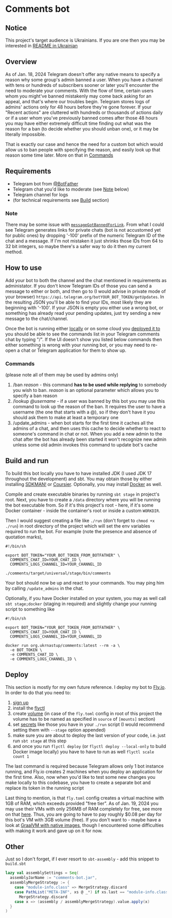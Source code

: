 # Comments bot

## Notice
This project's target audience is Ukrainians. If you are one then you may be interested in [README in Ukrainian](https://github.com/ElijahLaMoon/ukrnastup-comments/README-ukr.md)

## Overview
As of Jan. 18, 2024 Telegram doesn't offer any native means to specify a reason why some group's admin banned a user.
When you have a channel with tens or hundreds of subscribers sooner or later you'll encounter the need to moderate your comments.
With the flow of time, certain users whom you might've banned mistakenly may come back asking for an appeal, and that's where our troubles begin.
Telegram stores logs of admins' actions only for 48 hours before they're gone forever.
If your "Recent actions" are cluttered with hundreds or thousands of actions daily or if a user whom you've previously banned comes after those 48 hours you may have either extremely difficult time finding out what was the reason for a ban (to decide whether you should unban one), or it may be literally impossible.

That is exactly our case and hence the need for a custom bot which would allow us to ban people with specifying the reason, and easily look up that reason some time later. More on that in [Commands](#commands)

## Requirements
- Telegram bot from [@BotFather](https://t.me/BotFather)
- Telegram chat you'd like to moderate (see [Note](#note) below)
- Telegram channel for logs
- (for technical requirements see [Build](#build) section)

### Note
There may be some issue with [`messageGotBannedForLink`](https://github.com/ElijahLaMoon/ukrnastup-comments/blob/master/comments/src/main/scala/org/ukrnastup/comments/CommentsBot.scala#L79).
From what I could see Telegram generates links for private chats (bot is not accustomed yet for public ones) by dropping '-100' prefix of the numeric Telegram ID of the chat and a message.
If I'm not mistaken it just shrinks those IDs from 64 to 32 bit integers, so maybe there's a safer way to do it then my current method.

## How to use
Add your bot to both the channel and the chat mentioned in requirements as administator.
If you don't know Telegram IDs of those you can send a message to either or both, and then go to (I would advise in private mode of your browser) `https://api.telegram.org/botYOUR_BOT_TOKEN/getUpdates`.
In the resulting JSON you'll be able to find your IDs, most likely they are beginning with '-100'.
If your JSON is empty you either use a wrong bot, or something has already read your pending updates, just try sending a new message to the chat/channel.

Once the bot is running either [locally](#build-and-run) or on some cloud you [deployed it to](#deploy) you should be able to see the commands list in your Telegram comments chat by typing "/".
If the UI doesn't show you listed below commands then either something is wrong with your running bot, or you may need to re-open a chat or Telegram application for them to show up.

### Commands
(please note all of them may be used by admins only)
1. /ban _reason_ - this command __has to be used while replying__ to somebody you wish to ban.
_reason_ is an optional parameter which allows you to specify a ban reason
2. /lookup _@username_ - if a user was banned by this bot you may use this command to look up the reason of the ban.
It requires the user to have a username (the one that starts with a @), so if they don't have it you should ask them to make at least a temporary one
3. /update_admins - when bot starts for the first time it caches all the admins of a chat, and then uses this cache to decide whether to react to someone's command in chat or not.
When you add a new admin to the chat after the bot has already been started it won't recognize new admin unless some old admin invokes this command to update bot's cache

## Build and run
To build this bot locally you have to have installed JDK (I used JDK 17 throughout the development) and sbt.
You may obtain those by either installing [SDKMAN!](https://sdkman.io) or [Coursier](https://get-coursier.io/docs/cli-installation).
Optionally, you may install [Docker](https://docs.docker.com/get-docker) as well.

Compile and create executable binaries by running `sbt stage` in project's root.
Next, you have to create a `/data` directory where you will be running the bot executable from.
So if it's this project's root - here, if it's some Docker container - inside the container's root or inside a custom `WORKDIR`.

Then I would suggest creating a file like `./run` (don't forget to `chmod +x ./run`) in root directory of the project which will set the env variables required to run the bot.
For example (note the presence and absence of quotation marks),
```
#!/bin/sh

export BOT_TOKEN="YOUR_BOT_TOKEN_FROM_BOTFATHER" \
  COMMENTS_CHAT_ID=YOUR_CHAT_ID \
  COMMENTS_LOGS_CHANNEL_ID=YOUR_CHANNEL_ID

./comments/target/universal/stage/bin/comments
```
Your bot should now be up and react to your commands.
You may ping him by calling `/update_admins` in the chat.

Optionally, if you have Docker installed on your system, you may as well call `sbt stage;docker` (staging in required) and slightly change your running script to something like
```
#!/bin/sh

export BOT_TOKEN="YOUR_BOT_TOKEN_FROM_BOTFATHER" \
  COMMENTS_CHAT_ID=YOUR_CHAT_ID \
  COMMENTS_LOGS_CHANNEL_ID=YOUR_CHANNEL_ID

docker run org.ukrnastup/comments:latest --rm -a \
  -e BOT_TOKEN \
  -e COMMENTS_CHAT_ID \
  -e COMMENTS_LOGS_CHANNEL_ID \
```

## Deploy
This section is mostly for my own future reference.
I deploy my bot to [Fly.io](https://fly.io).
In order to do that you need to:
1. [sign up](https://fly.io/app/sign-up)
2. install the [flyctl](https://fly.io/docs/hands-on/install-flyctl)
3. create [volume](https://fly.io/docs/apps/volume-storage) (in case of the `fly.toml` config in root of this project the volume has to be named as specified in `source` of `[mounts]` section)
4. set [secrets](https://fly.io/docs/reference/secrets) like those you have in your `./run` script (I would recommend setting them with `--stage` option appended)
5. make sure you are about to deploy the last version of your code, i.e. just run `sbt stage` at this step
6. and once you run `flyctl deploy` (or `flyctl deploy --local-only` to build Docker image locally) you have to have to run as well `flyctl scale count 1`

The last command is required because Telegram allows only 1 bot instance running, and Fly.io creates 2 machines when you deploy an application for the first time.
Also, now when you'd like to test some new changes you make locally to this codebase, you have to create a separate bot and replace its token in the running script

Last thing to mention, is that `fly.toml` config creates a virtual machine with 1GB of RAM, which exceeds provided "free tier".
As of Jan. 19, 2024 you may use their VMs with only 256MB of RAM completely for free, see more on that [here](https://fly.io/docs/about/pricing/#free-allowances).
Thus, you are going to have to pay roughly $0.08 per day for this bot's VM with 3GB volume (free).
If you don't want to - maybe have a look at [GraalVM with native images](https://www.graalvm.org/latest/reference-manual/native-image), though I encountered some difficulties with making it work and gave up on it for now.

## Other
Just so I don't forget, if I ever resort to `sbt-assembly` - add this snippet to `build.sbt`
```scala
lazy val assemblySettings = Seq(
  assemblyJarName := "comments-bot.jar",
  assemblyMergeStrategy := {
    case "module-info.class" => MergeStrategy.discard
    case PathList("META-INF", xs @ _*) if xs.last == "module-info.class" =>
      MergeStrategy.discard
    case x => (assembly / assemblyMergeStrategy).value.apply(x)
  }
)
```
